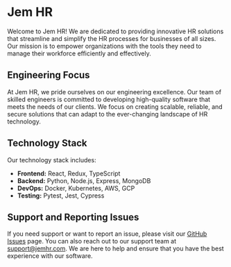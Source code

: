 # Jem HR

Welcome to Jem HR! We are dedicated to providing innovative HR solutions that streamline and simplify the HR processes for businesses of all sizes. Our mission is to empower organizations with the tools they need to manage their workforce efficiently and effectively.

## Engineering Focus

At Jem HR, we pride ourselves on our engineering excellence. Our team of skilled engineers is committed to developing high-quality software that meets the needs of our clients. We focus on creating scalable, reliable, and secure solutions that can adapt to the ever-changing landscape of HR technology.

## Technology Stack

Our technology stack includes:

- **Frontend:** React, Redux, TypeScript
- **Backend:** Python, Node.js, Express, MongoDB
- **DevOps:** Docker, Kubernetes, AWS, GCP
- **Testing:** Pytest, Jest, Cypress

## Support and Reporting Issues

If you need support or want to report an issue, please visit our [GitHub Issues](https://github.com/Jem-HR/.github/issues) page. You can also reach out to our support team at support@jemhr.com. We are here to help and ensure that you have the best experience with our software.
